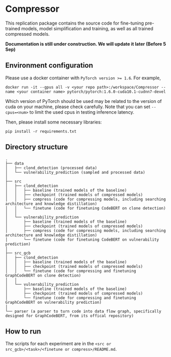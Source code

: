 # Compressor

This replication package contains the source code for fine-tuning pre-trained models, model simplification and training, as well as all trained compressed models.

**Documentation is still under construction. We will update it later (Before 5 Sep)**

## Environment configuration

Please use a docker container with `PyTorch version >= 1.6`. For example,

```
docker run -it --gpus all -v <your repo path>:/workspace/Compressor --name <your container name> pytorch/pytorch:1.6.0-cuda10.1-cudnn7-devel
```

Which version of PyTorch should be used may be related to the version of cuda on your machine, please check carefully. Note that you can set `--cpus=<num>` to limit the used cpus in testing inference latency.

Then, please install some necessary libraries:

```
pip install -r requirements.txt
```

## Directory structure

```
.
├── data
│   ├── clond_detection (processed data)
│   └── vulnerability_prediction (sampled and processed data)
│ 
├── src
│   ├── clond_detection
│   │   ├── baseline (trained models of the baseline)
│   │   ├── checkpoint (trained models of compressed models)
│   │   ├── compress (code for compressing models, including searching architecture and knowledge distillation)
│   │   └── finetune (code for finetuning CodeBERT on clone detection)
│   │
│   └── vulnerability_prediction
│       ├── baseline (trained models of the baseline)
│       ├── checkpoint (trained models of compressed models)
│       ├── compress (code for compressing models, including searching architecture and knowledge distillation)
│       └── finetune (code for finetuning CodeBERT on vulnerability prediction)
│ 
├── src_gcb
│   ├── clond_detection
│   │   ├── baseline (trained models of the baseline)
│   │   ├── checkpoint (trained models of compressed models)
│   │   └── finetune (code for compressing and finetuning GraphCodeBERT on clone detection)
│   │
│   └── vulnerability_prediction
│       ├── baseline (trained models of the baseline)
│       ├── checkpoint (trained models of compressed models)
│       └── finetune (code for compressing and finetuning GraphCodeBERT on vulnerability prediction)
│ 
└── parser (a parser to turn code into data flow graph, specifically designed for GraphCodeBERT, from its offical repository)
```

## How to run

The scripts for each experiment are in the `<src or src_gcb>/<task>/<finetune or compress>/README.md`.

